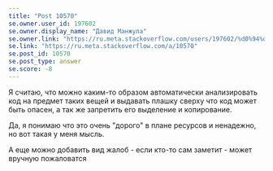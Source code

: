 ```yaml
---
title: "Post 10570"
se.owner.user_id: 197602
se.owner.display_name: "Давид Манжула"
se.owner.link: "https://ru.meta.stackoverflow.com/users/197602/%d0%94%d0%b0%d0%b2%d0%b8%d0%b4-%d0%9c%d0%b0%d0%bd%d0%b6%d1%83%d0%bb%d0%b0"
se.link: "https://ru.meta.stackoverflow.com/a/10570"
se.post_id: 10570
se.post_type: answer
se.score: -8
---
```

<p>Я считаю, что можно каким-то образом автоматически анализировать код на предмет таких вещей и выдавать плашку сверху что код может быть опасен, а так же запретить его выделение и копирование.</p>
<p>Да, я понимаю что это очень &quot;дорого&quot; в плане ресурсов и ненадежно, но вот такая у меня мысль.</p>
<p>А еще можно добавить вид жалоб - если кто-то сам заметит - может вручную пожаловатся</p>
